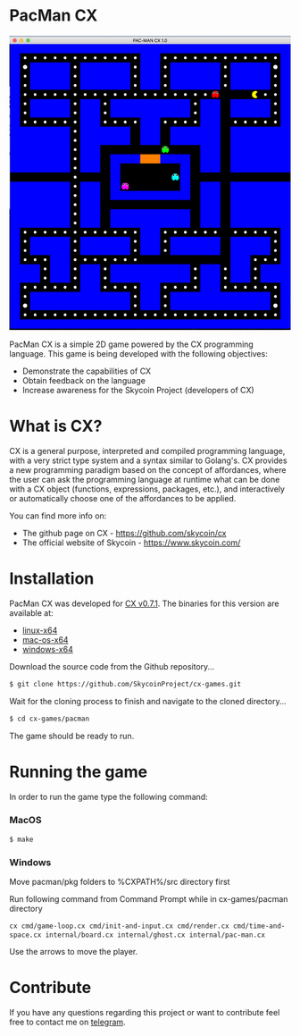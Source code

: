 # PacMan CX

![pacman cx](https://github.com/SkycoinProject/cx-games/blob/master/pacman/assets/screenshot-main.png)

PacMan CX is a simple 2D game powered by the CX programming language.
This game is being developed with the following objectives:

  - Demonstrate the capabilities of CX
  - Obtain feedback on the language
  - Increase awareness for the Skycoin Project (developers of CX)

# What is CX?
CX is a general purpose, interpreted and compiled programming language, with a very strict type system and a syntax similar to Golang's. CX provides a new programming paradigm based on the concept of affordances, where the user can ask the programming language at runtime what can be done with a CX object (functions, expressions, packages, etc.), and interactively or automatically choose one of the affordances to be applied.

You can find more info on:
  - The github page on CX - https://github.com/skycoin/cx
  - The official website of Skycoin - https://www.skycoin.com/

# Installation
PacMan CX was developed for [CX v0.7.1](https://github.com/SkycoinProject/cx/releases/tag/v0.7.1).
The binaries for this version are available at:
  - [linux-x64](https://github.com/SkycoinProject/cx/releases/download/v0.7.1/cx-0.7.1-bin-linux-x64.zip)
  - [mac-os-x64](https://github.com/SkycoinProject/cx/releases/download/v0.7.1/cx-0.7.1-bin-macos-x64.zip)
  - [windows-x64](https://github.com/SkycoinProject/cx/releases/download/v0.7.1/cx-0.7.1-bin-windows-x64.zip)

Download the source code from the Github repository...
```sh
$ git clone https://github.com/SkycoinProject/cx-games.git
```

Wait for the cloning process to finish and navigate to the cloned directory...
```sh
$ cd cx-games/pacman
```

The game should be ready to run.

# Running the game

In order to run the game type the following command:
### MacOS

```sh
$ make
```

### Windows
Move pacman/pkg folders to %CXPATH%/src directory first

Run following command from Command Prompt while in cx-games/pacman directory
```
cx cmd/game-loop.cx cmd/init-and-input.cx cmd/render.cx cmd/time-and-space.cx internal/board.cx internal/ghost.cx internal/pac-man.cx
```

Use the arrows to move the player.

# Contribute
If you have any questions regarding this project or want to contribute feel free to contact me on [telegram](https://t.me/taekwondouglas).
